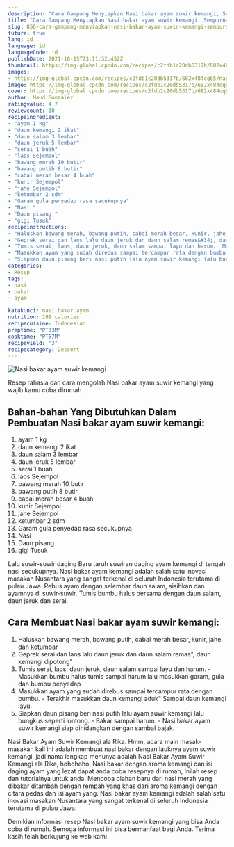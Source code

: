 ```yaml
---
description: "Cara Gampang Menyiapkan Nasi bakar ayam suwir kemangi, Sempurna"
title: "Cara Gampang Menyiapkan Nasi bakar ayam suwir kemangi, Sempurna"
slug: 856-cara-gampang-menyiapkan-nasi-bakar-ayam-suwir-kemangi-sempurna
future: true
lang: id
language: id
languageCode: id
publishDate: 2021-10-15T23:11:32.452Z 
thumbnail: https://img-global.cpcdn.com/recipes/c2fdb1c20db5317b/682x484cq65/nasi-bakar-ayam-suwir-kemangi-foto-resep-utama.png
images:
- https://img-global.cpcdn.com/recipes/c2fdb1c20db5317b/682x484cq65/nasi-bakar-ayam-suwir-kemangi-foto-resep-utama.png
image: https://img-global.cpcdn.com/recipes/c2fdb1c20db5317b/682x484cq65/nasi-bakar-ayam-suwir-kemangi-foto-resep-utama.png
cover: https://img-global.cpcdn.com/recipes/c2fdb1c20db5317b/682x484cq65/nasi-bakar-ayam-suwir-kemangi-foto-resep-utama.png
author: Maud Gonzalez
ratingvalue: 4.7
reviewcount: 10
recipeingredient:
- "ayam 1 kg"
- "daun kemangi 2 ikat"
- "daun salam 3 lembar"
- "daun jeruk 5 lembar"
- "serai 1 buah"
- "laos Sejempol"
- "bawang merah 10 butir"
- "bawang putih 8 butir"
- "cabai merah besar 4 buah"
- "kunir Sejempol"
- "jahe Sejempol"
- "ketumbar 2 sdm"
- "Garam gula penyedap rasa secukupnya"
- "Nasi "
- "Daun pisang "
- "gigi Tusuk"
recipeinstructions:
- "Haluskan bawang merah, bawang putih, cabai merah besar, kunir, jahe dan ketumbar"
- "Geprek serai dan laos lalu daun jeruk dan daun salam remas&#34;, daun kemangi dipotong&#34;"
- "Tumis serai, laos, daun jeruk, daun salam sampai layu dan harum.  Masukkan bumbu halus tumis sampai harum lalu masukkan garam, gula dan bumbu penyedap"
- "Masukkan ayam yang sudah direbus sampai tercampur rata dengan bumbu.  Terakhir masukkan daun kemangi aduk&#34; Sampai daun kemangi layu."
- "Siapkan daun pisang beri nasi putih lalu ayam suwir kemangi lalu bungkus seperti lontong.  Bakar sampai harum.  Nasi bakar ayam suwir kemangi siap dihidangkan dengan sambal bajak."
categories:
- Resep
tags:
- nasi
- bakar
- ayam

katakunci: nasi bakar ayam 
nutrition: 299 calories
recipecuisine: Indonesian
preptime: "PT33M"
cooktime: "PT57M"
recipeyield: "3"
recipecategory: Dessert
---
```



![Nasi bakar ayam suwir kemangi](https://img-global.cpcdn.com/recipes/c2fdb1c20db5317b/682x484cq65/nasi-bakar-ayam-suwir-kemangi-foto-resep-utama.png)

Resep rahasia dan cara mengolah  Nasi bakar ayam suwir kemangi yang wajib kamu coba dirumah

<!--inarticleads1-->

## Bahan-bahan Yang Dibutuhkan Dalam Pembuatan Nasi bakar ayam suwir kemangi:

1. ayam 1 kg
1. daun kemangi 2 ikat
1. daun salam 3 lembar
1. daun jeruk 5 lembar
1. serai 1 buah
1. laos Sejempol
1. bawang merah 10 butir
1. bawang putih 8 butir
1. cabai merah besar 4 buah
1. kunir Sejempol
1. jahe Sejempol
1. ketumbar 2 sdm
1. Garam gula penyedap rasa secukupnya
1. Nasi 
1. Daun pisang 
1. gigi Tusuk

Lalu suwir-suwir daging Baru taruh suwiran daging ayam kemangi di tengah nasi secukupnya. Nasi bakar ayam kemangi adalah salah satu inovasi masakan Nusantara yang sangat terkenal di seluruh Indonesia terutama di pulau Jawa. Rebus ayam dengan selembar daun salam, sisihkan dan ayamnya di suwir-suwir. Tumis bumbu halus bersama dengan daun salam, daun jeruk dan serai. 

<!--inarticleads2-->

## Cara Membuat Nasi bakar ayam suwir kemangi:

1. Haluskan bawang merah, bawang putih, cabai merah besar, kunir, jahe dan ketumbar
1. Geprek serai dan laos lalu daun jeruk dan daun salam remas&#34;, daun kemangi dipotong&#34;
1. Tumis serai, laos, daun jeruk, daun salam sampai layu dan harum.  - Masukkan bumbu halus tumis sampai harum lalu masukkan garam, gula dan bumbu penyedap
1. Masukkan ayam yang sudah direbus sampai tercampur rata dengan bumbu.  - Terakhir masukkan daun kemangi aduk&#34; Sampai daun kemangi layu.
1. Siapkan daun pisang beri nasi putih lalu ayam suwir kemangi lalu bungkus seperti lontong.  - Bakar sampai harum.  - Nasi bakar ayam suwir kemangi siap dihidangkan dengan sambal bajak.


Nasi Bakar Ayam Suwir Kemangi ala Rika. Hmm, acara main masak-masakan kali ini adalah membuat nasi bakar dengan lauknya ayam suwir kemangi, jadi nama lengkap menunya adalah Nasi Bakar Ayam Suwir Kemangi ala Rika, hohohoho. Nasi bakar dengan aroma kemangi dan isi daging ayam yang lezat dapat anda coba resepnya di rumah, Inilah resep dan tutorialnya untuk anda. Mencoba olahan baru dari nasi merah yang dibakar ditambah dengan rempah yang khas dari aroma kemangi dengan citara pedas dan isi ayam yang. Nasi bakar ayam kemangi adalah salah satu inovasi masakan Nusantara yang sangat terkenal di seluruh Indonesia terutama di pulau Jawa. 

Demikian informasi  resep Nasi bakar ayam suwir kemangi   yang bisa Anda coba di rumah. Semoga informasi ini bisa bermanfaat bagi Anda. Terima kasih telah berkujung ke web kami
